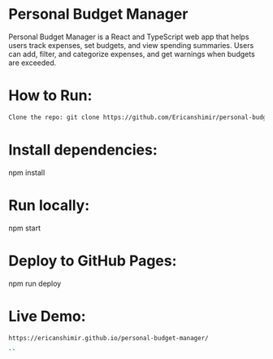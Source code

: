 # Personal Budget Manager

Personal Budget Manager is a React and TypeScript web app that helps users track expenses, set budgets, and view spending summaries. Users can add, filter, and categorize expenses, and get warnings when budgets are exceeded.

# How to Run:

```bash
Clone the repo: git clone https://github.com/Ericanshimir/personal-budget-manager.git

```

# Install dependencies: 

npm install

# Run locally: 

npm start

# Deploy to GitHub Pages: 

npm run deploy

# Live Demo: 

```bash
https://ericanshimir.github.io/personal-budget-manager/

``
